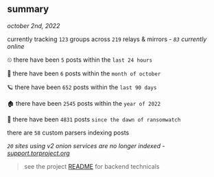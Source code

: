 
## summary
_october 2nd, 2022_

currently tracking `123` groups across `219` relays & mirrors - _`83` currently online_

⏲ there have been `5` posts within the `last 24 hours`

🦈 there have been `6` posts within the `month of october`

🪐 there have been `652` posts within the `last 90 days`

🏚 there have been `2545` posts within the `year of 2022`

🦕 there have been `4831` posts `since the dawn of ransomwatch`

there are `58` custom parsers indexing posts

_`20` sites using v2 onion services are no longer indexed - [support.torproject.org](https://support.torproject.org/onionservices/v2-deprecation/)_

> see the project [README](https://github.com/joshhighet/ransomwatch#ransomwatch--) for backend technicals
